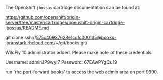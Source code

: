 The OpenShift `jbossas` cartridge documentation can be found at:

https://github.com/openshift/origin-server/tree/master/cartridges/openshift-origin-cartridge-jbossas/README.md

git clone ssh://575c40937628e1cdfc0001d5@books-joranstark.rhcloud.com/~/git/books.git/

WildFly 10 administrator added.  Please make note of these credentials:

   Username: adminJP9wyI7
   Password: 67EAwPYgCu19

run 'rhc port-forward books' to access the web admin area on port 9990.